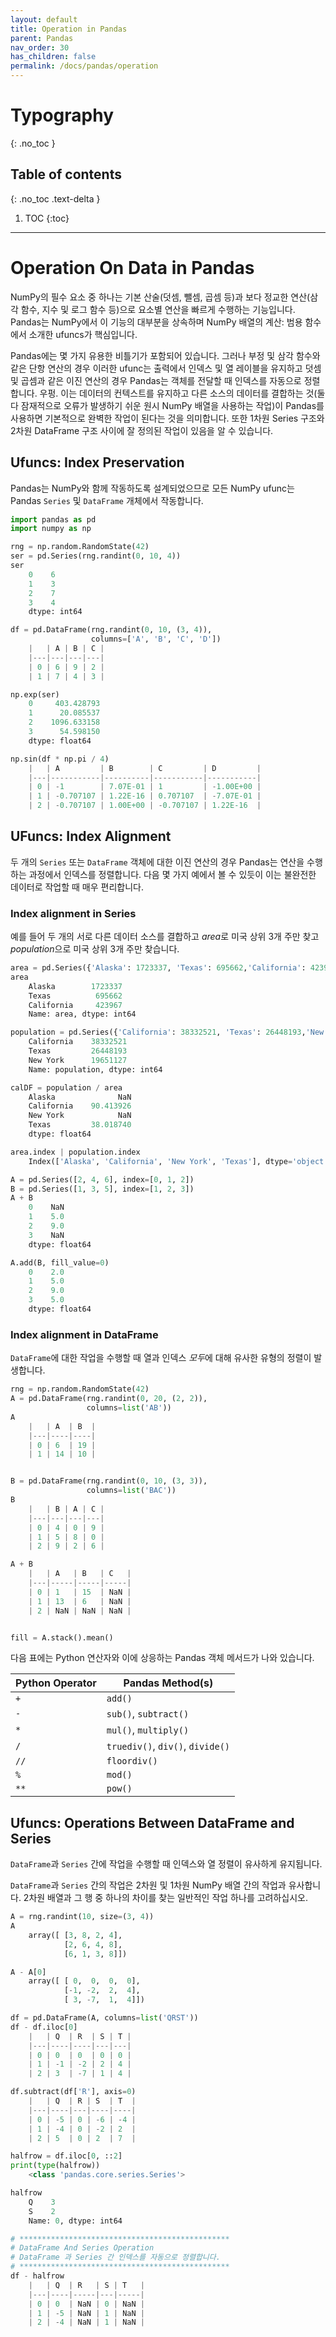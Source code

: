 ```yaml
---
layout: default
title: Operation in Pandas
parent: Pandas
nav_order: 30
has_children: false
permalink: /docs/pandas/operation 
---
```


# Typography
{: .no_toc }

## Table of contents
{: .no_toc .text-delta }

1. TOC
{:toc}

---

# Operation On Data in Pandas
NumPy의 필수 요소 중 하나는 기본 산술(덧셈, 뺄셈, 곱셈 등)과 보다 정교한 연산(삼각 함수, 지수 및 로그 함수 등)으로 요소별 연산을 빠르게 수행하는 기능입니다. Pandas는 NumPy에서 이 기능의 대부분을 상속하며 NumPy 배열의 계산: 범용 함수에서 소개한 ufuncs가 핵심입니다.

Pandas에는 몇 가지 유용한 비틀기가 포함되어 있습니다. 그러나 부정 및 삼각 함수와 같은 단항 연산의 경우 이러한 ufunc는 출력에서 ​​인덱스 및 열 레이블을 유지하고 덧셈 및 곱셈과 같은 이진 연산의 경우 Pandas는 객체를 전달할 때 인덱스를 자동으로 정렬합니다. 우펑. 이는 데이터의 컨텍스트를 유지하고 다른 소스의 데이터를 결합하는 것(둘 다 잠재적으로 오류가 발생하기 쉬운 원시 NumPy 배열을 사용하는 작업)이 Pandas를 사용하면 기본적으로 완벽한 작업이 된다는 것을 의미합니다. 또한 1차원 Series 구조와 2차원 DataFrame 구조 사이에 잘 ​​정의된 작업이 있음을 알 수 있습니다.

## Ufuncs: Index Preservation 
Pandas는 NumPy와 함께 작동하도록 설계되었으므로 모든 NumPy ufunc는 Pandas ``Series`` 및 ``DataFrame`` 개체에서 작동합니다.

```python 
import pandas as pd
import numpy as np

rng = np.random.RandomState(42)
ser = pd.Series(rng.randint(0, 10, 4))
ser
    0    6
    1    3
    2    7
    3    4
    dtype: int64

df = pd.DataFrame(rng.randint(0, 10, (3, 4)),
                  columns=['A', 'B', 'C', 'D'])
    |   | A | B | C |
    |---|---|---|---|
    | 0 | 6 | 9 | 2 |
    | 1 | 7 | 4 | 3 |

np.exp(ser)
    0     403.428793
    1      20.085537
    2    1096.633158
    3      54.598150
    dtype: float64

np.sin(df * np.pi / 4)
    |   | A         | B        | C         | D         |
    |---|-----------|----------|-----------|-----------|
    | 0 | -1        | 7.07E-01 | 1         | -1.00E+00 |
    | 1 | -0.707107 | 1.22E-16 | 0.707107  | -7.07E-01 |
    | 2 | -0.707107 | 1.00E+00 | -0.707107 | 1.22E-16  |

```

## UFuncs: Index Alignment 
두 개의 ``Series`` 또는 ``DataFrame`` 객체에 대한 이진 연산의 경우 Pandas는 연산을 수행하는 과정에서 인덱스를 정렬합니다.
다음 몇 가지 예에서 볼 수 있듯이 이는 불완전한 데이터로 작업할 때 매우 편리합니다.

###  Index alignment in Series
예를 들어 두 개의 서로 다른 데이터 소스를 결합하고 *area*로 미국 상위 3개 주만 찾고 *population*으로 미국 상위 3개 주만 찾습니다. 

```python 
area = pd.Series({'Alaska': 1723337, 'Texas': 695662,'California': 423967}, name='area')
area
    Alaska        1723337
    Texas          695662
    California     423967
    Name: area, dtype: int64

population = pd.Series({'California': 38332521, 'Texas': 26448193,'New York': 19651127}, name='population')
    California    38332521
    Texas         26448193
    New York      19651127
    Name: population, dtype: int64

calDF = population / area 
    Alaska              NaN
    California    90.413926
    New York            NaN
    Texas         38.018740
    dtype: float64

area.index | population.index
    Index(['Alaska', 'California', 'New York', 'Texas'], dtype='object')

```

```python 
A = pd.Series([2, 4, 6], index=[0, 1, 2])
B = pd.Series([1, 3, 5], index=[1, 2, 3])
A + B
    0    NaN
    1    5.0
    2    9.0
    3    NaN
    dtype: float64

A.add(B, fill_value=0)
    0    2.0
    1    5.0
    2    9.0
    3    5.0
    dtype: float64
```

### Index alignment in DataFrame
``DataFrame``에 대한 작업을 수행할 때 열과 인덱스 *모두*에 대해 유사한 유형의 정렬이 발생합니다. 

```python 
rng = np.random.RandomState(42)
A = pd.DataFrame(rng.randint(0, 20, (2, 2)),
                 columns=list('AB'))
A
    |   | A  | B  |
    |---|----|----|
    | 0 | 6  | 19 |
    | 1 | 14 | 10 |


B = pd.DataFrame(rng.randint(0, 10, (3, 3)),
                 columns=list('BAC'))
B
    |   | B | A | C |
    |---|---|---|---|
    | 0 | 4 | 0 | 9 |
    | 1 | 5 | 8 | 0 |
    | 2 | 9 | 2 | 6 |

A + B
    |   | A   | B   | C   |
    |---|-----|-----|-----|
    | 0 | 1   | 15  | NaN |
    | 1 | 13  | 6   | NaN |
    | 2 | NaN | NaN | NaN |


fill = A.stack().mean()
```

다음 표에는 Python 연산자와 이에 상응하는 Pandas 객체 메서드가 나와 있습니다. 

| Python Operator | Pandas Method(s)                      |
|-----------------|---------------------------------------|
| ``+``           | ``add()``                             |
| ``-``           | ``sub()``, ``subtract()``             |
| ``*``           | ``mul()``, ``multiply()``             |
| ``/``           | ``truediv()``, ``div()``, ``divide()``|
| ``//``          | ``floordiv()``                        |
| ``%``           | ``mod()``                             |
| ``**``          | ``pow()``                             |

## Ufuncs: Operations Between DataFrame and Series 
``DataFrame``과 ``Series`` 간에 작업을 수행할 때 인덱스와 열 정렬이 유사하게 유지됩니다.

``DataFrame``과 ``Series`` 간의 작업은 2차원 및 1차원 NumPy 배열 간의 작업과 유사합니다.
2차원 배열과 그 행 중 하나의 차이를 찾는 일반적인 작업 하나를 고려하십시오.

```python 
A = rng.randint(10, size=(3, 4))
A
    array([ [3, 8, 2, 4],
            [2, 6, 4, 8],
            [6, 1, 3, 8]])

A - A[0]
    array([ [ 0,  0,  0,  0],
            [-1, -2,  2,  4],
            [ 3, -7,  1,  4]])

df = pd.DataFrame(A, columns=list('QRST'))
df - df.iloc[0]
    |   | Q  | R  | S | T |
    |---|----|----|---|---|
    | 0 | 0  | 0  | 0 | 0 |
    | 1 | -1 | -2 | 2 | 4 |
    | 2 | 3  | -7 | 1 | 4 |

df.subtract(df['R'], axis=0)
    |   | Q  | R | S  | T  |
    |---|----|---|----|----|
    | 0 | -5 | 0 | -6 | -4 |
    | 1 | -4 | 0 | -2 | 2  |
    | 2 | 5  | 0 | 2  | 7  |

halfrow = df.iloc[0, ::2]
print(type(halfrow))
    <class 'pandas.core.series.Series'>

halfrow
    Q    3
    S    2
    Name: 0, dtype: int64

# ***********************************************
# DataFrame And Series Operation 
# DataFrame 과 Series 간 인덱스를 자동으로 정렬합니다. 
# ***********************************************
df - halfrow
    |   | Q  | R   | S | T   |
    |---|----|-----|---|-----|
    | 0 | 0  | NaN | 0 | NaN |
    | 1 | -5 | NaN | 1 | NaN |
    | 2 | -4 | NaN | 1 | NaN |
```